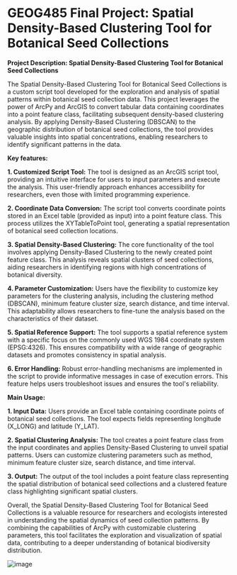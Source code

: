 # GEOG485 Final Project: Spatial Density-Based Clustering Tool for Botanical Seed Collections

<b>Project Description: Spatial Density-Based Clustering Tool for Botanical Seed Collections</b><br>

The Spatial Density-Based Clustering Tool for Botanical Seed Collections is a custom script tool developed for the exploration and analysis of spatial patterns within botanical seed collection data. This project leverages the power of ArcPy and ArcGIS to convert tabular data containing coordinates into a point feature class, facilitating subsequent density-based clustering analysis. By applying Density-Based Clustering (DBSCAN) to the geographic distribution of botanical seed collections, the tool provides valuable insights into spatial concentrations, enabling researchers to identify significant patterns in the data.

<b>Key features:</b>

<b>1. Customized Script Tool:</b> The tool is designed as an ArcGIS script tool, providing an intuitive interface for users to input parameters and execute the analysis. This user-friendly approach enhances accessibility for researchers, even those with limited programming experience.

<b>2. Coordinate Data Conversion:</b> The script tool converts coordinate points stored in an Excel table (provided as input) into a point feature class. This process utilizes the XYTableToPoint tool, generating a spatial representation of botanical seed collection locations.

<b>3. Spatial Density-Based Clustering:</b> The core functionality of the tool involves applying Density-Based Clustering to the newly created point feature class. This analysis reveals spatial clusters of seed collections, aiding researchers in identifying regions with high concentrations of botanical diversity.

<b>4. Parameter Customization:</b> Users have the flexibility to customize key parameters for the clustering analysis, including the clustering method (DBSCAN), minimum feature cluster size, search distance, and time interval. This adaptability allows researchers to fine-tune the analysis based on the characteristics of their dataset.

<b>5. Spatial Reference Support:</b> The tool supports a spatial reference system with a specific focus on the commonly used WGS 1984 coordinate system (EPSG:4326). This ensures compatibility with a wide range of geographic datasets and promotes consistency in spatial analysis.

<b>6. Error Handling:</b> Robust error-handling mechanisms are implemented in the script to provide informative messages in case of execution errors. This feature helps users troubleshoot issues and ensures the tool's reliability.

<b>Main Usage:</b>

<b>1. Input Data:</b> Users provide an Excel table containing coordinate points of botanical seed collections. The tool expects fields representing longitude (X_LONG) and latitude (Y_LAT).

<b>2. Spatial Clustering Analysis:</b> The tool creates a point feature class from the input coordinates and applies Density-Based Clustering to unveil spatial patterns. Users can customize clustering parameters such as method, minimum feature cluster size, search distance, and time interval.

<b>3. Output:</b> The output of the tool includes a point feature class representing the spatial distribution of botanical seed collections and a clustered feature class highlighting significant spatial clusters.

Overall, the Spatial Density-Based Clustering Tool for Botanical Seed Collections is a valuable resource for researchers and ecologists interested in understanding the spatial dynamics of seed collection patterns. By combining the capabilities of ArcPy with customizable clustering parameters, this tool facilitates the exploration and visualization of spatial data, contributing to a deeper understanding of botanical biodiversity distribution.

![image](https://github.com/bec-in-tech/GEOG485-Final-Project/assets/120440399/0adcbb5e-8ecf-4651-8046-0b97f412cf84)
